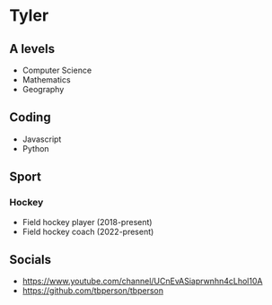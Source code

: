 **Tyler**
===============
## A levels
* Computer Science
* Mathematics
* Geography
## Coding
* Javascript
* Python
## Sport
### Hockey
* Field hockey player (2018-present)
* Field hockey coach (2022-present)
## Socials
- https://www.youtube.com/channel/UCnEvASiaprwnhn4cLhol10A
- https://github.com/tbperson/tbperson

